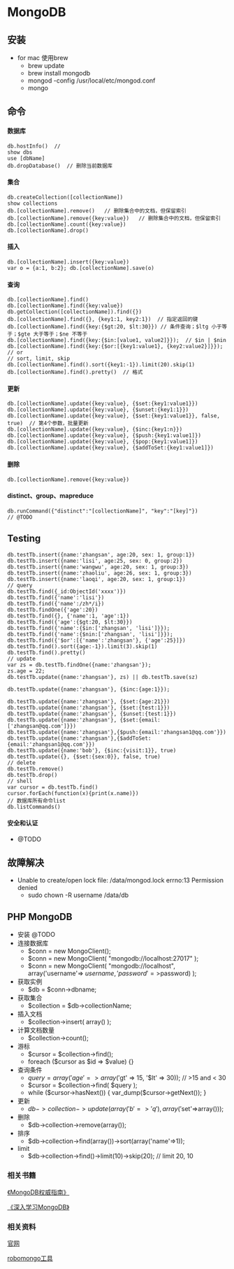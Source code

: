 MongoDB
====================

## 安装
* for mac 使用brew
  - brew update
  - brew install mongodb
  - mongod -config /usr/local/etc/mongod.conf
  - mongo

## 命令

#### 数据库
    db.hostInfo()  //
    show dbs
    use [dbName]
    db.dropDatabase()  // 删除当前数据库
   
#### 集合 
    db.createCollection([collectionName])
    show collections
    db.[collectionName].remove()   // 删除集合中的文档，但保留索引
    db.[collectionName].remove({key:value})   // 删除集合中的文档，但保留索引
    db.[collectionName].count({key:value})
    db.[collectionName].drop()

#### 插入
    db.[collectionName].insert({key:value})
    var o = {a:1, b:2}; db.[collectionName].save(o)
   
#### 查询
    db.[collectionName].find()
    db.[collectionName].find({key:value})
    db.getCollection([collectionName]).find({})
    db.[collectionName].find({}, {key1:1, key2:1})  // 指定返回的键
    db.[collectionName].find({key:{$gt:20, $lt:30}}) // 条件查询；$ltg 小于等于；$gte 大于等于；$ne 不等于
    db.[collectionName].find({key:{$in:[value1, value2]}});  // $in | $nin
    db.[collectionName].find({key:{$or:[{key1:value1}, {key2:value2}]}}); // or
    // sort, limit, skip
    db.[collectionName].find().sort({key1:-1}).limit(20).skip(1)
    db.[collectionName].find().pretty()  // 格式
   
#### 更新
    db.[collectionName].update({key:value}, {$set:{key1:value1}})
    db.[collectionName].update({key:value}, {$unset:{key1:1}})
    db.[collectionName].update({key:value}, {$set:{key1:value1}}, false, true)  // 第4个参数，批量更新
    db.[collectionName].update({key:value}, {$inc:{key1:n}})
    db.[collectionName].update({key:value}, {$push:{key1:value1]})
    db.[collectionName].update({key:value}, {$pop:{key1:value1]})
    db.[collectionName].update({key:value}, {$addToSet:{key1:value1]})
    
#### 删除
    db.[collectionName].remove({key:value})

#### distinct、group、mapreduce
    db.runCommand({"distinct":"[collectionName]", "key":"[key]"})
    // @TODO

## Testing
    db.testTb.insert({name:'zhangsan', age:20, sex: 1, group:1})
    db.testTb.insert({name:'lisi', age:25, sex: 0, group:2})
    db.testTb.insert({name:'wangwu', age:20, sex: 1, group:3})
    db.testTb.insert({name:'zhaoliu', age:26, sex: 1, group:3})
    db.testTb.insert({name:'laoqi', age:20, sex: 1, group:1})
    // query
    db.testTb.find({_id:ObjectId('xxxx')})
    db.testTb.find({'name':'lisi'})
    db.testTb.find({'name':/zh*/i})
    db.testTb.findOne({'age':20})   
    db.testTb.find({}, {'name':1, 'age':1})   
    db.testTb.find({'age':{$gt:20, $lt:30}})  
    db.testTb.find({'name':{$in:['zhangsan', 'lisi']}});  
    db.testTb.find({'name':{$nin:['zhangsan', 'lisi']}}); 
    db.testTb.find({'$or':[{'name':'zhangsan'}, {'age':25}]})  
    db.testTb.find().sort({age:-1}).limit(3).skip(1)               
    db.testTb.find().pretty()   
    // update
    var zs = db.testTb.findOne({name:'zhangsan'});
    zs.age = 22;
    db.testTb.update({name:'zhangsan'}, zs) || db.testTb.save(sz)
   
    db.testTb.update({name:'zhangsan'}, {$inc:{age:1}});
   
    db.testTb.update({name:'zhangsan'}, {$set:{age:21}})
    db.testTb.update({name:'zhangsan'}, {$set:{test:1}})
    db.testTb.update({name:'zhangsan'}, {$unset:{test:1}})
    db.testTb.update({name:'zhangsan'}, {$set:{email:['zhangsan@qq.com']}})
    db.testTb.update({name:'zhangsan'},{$push:{email:'zhangsan1@qq.com'}})
    db.testTb.update({name:'zhangsan'},{$addToSet:{email:'zhangsan1@qq.com'}}) 
    db.testTb.update({name:'bob'}, {$inc:{visit:1}}, true)     db.testTb.update({}, {$set:{sex:0}}, false, true)  
    // delete
    db.testTb.remove()
    db.testTb.drop()
    // shell
    var cursor = db.testTb.find()
    cursor.forEach(function(x){print(x.name)})
    // 数据库所有命令list
    db.listCommands()
   
#### 安全和认证
* @TODO   
   
 
## 故障解决
* Unable to create/open lock file: /data/mongod.lock errno:13 Permission denied
  - sudo chown -R username /data/db

## PHP MongoDB
* 安装 @TODO
* 连接数据库
  - $conn = new MongoClient();
  - $conn = new MongoClient( "mongodb://localhost:27017" );
  - $conn = new MongoClient( "mongodb://localhost", array('username'=> $username, 'password'=>$password) );
* 获取实例
  - $db = $conn->dbname;
* 获取集合
  - $collection = $db->collectionName;
* 插入文档
  - $collection->insert( array() );
* 计算文档数量
  - $collection->count();
* 游标
  - $cursor = $collection->find();
  - foreach ($cursor as $id => $value) {}
* 查询条件
  - $query = array('age' => array('$gt' => 15, '$lt' => 30));  // >15 and < 30
  - $cursor = $collection->find( $query );
  - while ($cursor->hasNext()) {
        var_dump($cursor->getNext());
    }
* 更新
  - $db->collection->update(array('b'=>'q'), array('$set'=>array()));
* 删除
  - $db->collection->remove(array());
* 排序
  - $db->collection->find(array())->sort(array('name'=>1));
* limit
  - $db->collection->find()->limit(10)->skip(20);  // limit 20, 10


### 相关书籍

[《MongoDB权威指南》](http://book.douban.com/subject/6068947/)

[《深入学习MongoDB》](http://book.douban.com/subject/10439364/)


### 相关资料
[官网](https://www.mongodb.org/)

[robomongo工具](http://www.robomongo.org/)

